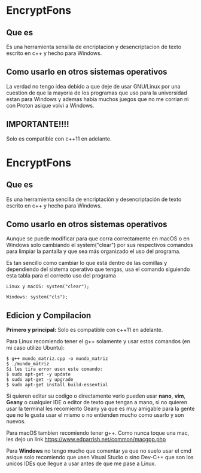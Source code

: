 # EncryptFons

## Que es
Es una herramienta sensilla de encriptacion y desencriptacion de texto escrito en c++ y hecho para Windows.

## Como usarlo en otros sistemas operativos
La verdad no tengo idea debido a que deje de usar GNU/Linux por una cuestion de que la mayoria de los programas que uso para la universidad estan para Windows y ademas habia muchos juegos que no me corrian ni con Proton asique volvi a Windows.

## IMPORTANTE!!!!
Solo es compatible con c++11 en adelante.

# EncryptFons

## Que es
Es una herramienta sencilla de encriptación y desencriptación de texto escrito en c++ y hecho para Windows.

## Como usarlo en otros sistemas operativos
Aunque se puede modificar para que corra correctamente en macOS o en Windows solo cambiando el system("clear") por sus respectivos comandos para limpiar la pantalla y que sea más organizado el uso del programa.

Es tan sencillo como cambiar lo que está dentro de las comillas y dependiendo del sistema operativo que tengas, usa el comando siguiendo esta tabla para el correcto uso del programa

```
Linux y macOS: system("clear");

Windows: system("cls");
```

## Edicion y Compilacion

**Primero y principal:** Solo es compatible con c++11 en adelante.

Para Linux recomiendo tener el g++ solamente y usar estos comandos (en mi caso utilizo Ubuntu):

```
$ g++ mundo_matriz.cpp -o mundo_matriz
$ ./mundo_matriz
Si les tira error usen este comando:
$ sudo apt-get -y update
$ sudo apt-get -y upgrade
$ sudo apt-get install build-essential
```

Si quieren editar su codigo o directamente verlo pueden usar **nano**, **vim**, **Geany** o cualquier IDE o editor de texto que tengan a mano, si no quieren usar la terminal les recomiento Geany ya que es muy amigable para la gente que no le gusta usar el mismo o no entienden mucho como usarlo y son nuevos.

Para macOS tambien recomiendo tener g++. Como nunca toque una mac, les dejo un link https://www.edparrish.net/common/macgpp.php

Para **Windows** no tengo mucho que comentar ya que no suelo usar el cmd asique solo recomiendo que usen Visual Studio o sino Dev-C++ que son los unicos IDEs que llegue a usar antes de que me pase a Linux.
